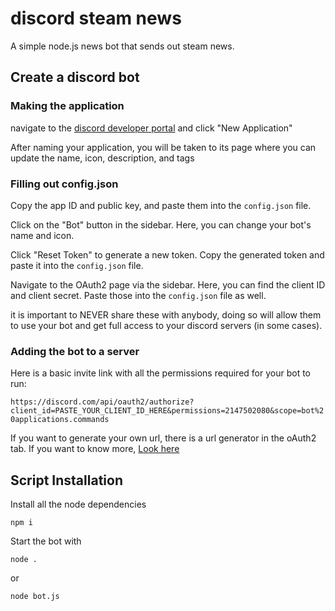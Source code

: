 
# discord steam news
A simple node.js news bot that sends out steam news.
## Create a discord bot

### Making the application

navigate to the [discord developer portal](https://discord.com/developers/applications) and click "New Application"

After naming your application, you will be taken to its page where you can update the name, icon, description, and tags

### Filling out config.json

Copy the app ID and public key, and paste them into the `config.json` file.

Click on the "Bot" button in the sidebar. Here, you can change your bot's name and icon.

Click "Reset Token" to generate a new token. Copy the generated token and paste it into the `config.json` file.

Navigate to the OAuth2 page via the sidebar. Here, you can find the client ID and client secret. Paste those into the `config.json` file as well.

it is important to NEVER share these with anybody, doing so will allow them to use your bot and get full access to your discord servers (in some cases).

### Adding the bot to a server

Here is a basic invite link with all the permissions required for your bot to run:

`https://discord.com/api/oauth2/authorize?client_id=PASTE_YOUR_CLIENT_ID_HERE&permissions=2147502080&scope=bot%20applications.commands`

If you want to generate your own url, there is a url generator in the oAuth2 tab.
If you want to know more, [Look here](https://discordjs.guide/preparations/adding-your-bot-to-servers.html#creating-and-using-your-invite-link)

## Script Installation
Install all the node dependencies

    npm i
Start the bot with

    node .
  or 
  
    node bot.js
